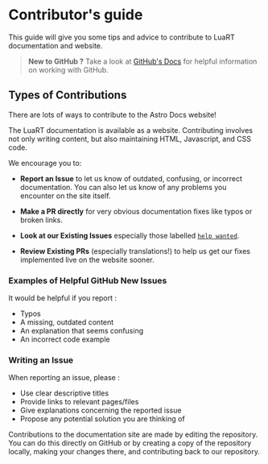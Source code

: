 # Contributor's guide

This guide will give you some tips and advice to contribute to LuaRT documentation and website.

> **New to GitHub ?**
> Take a look at [GitHub's Docs](https://docs.github.com/en/get-started/quickstart/hello-world) for helpful information on working with GitHub.

## Types of Contributions

There are lots of ways to contribute to the Astro Docs website! 

The LuaRT documentation is available as a website. 
Contributing involves not only writing content, but also maintaining HTML, Javascript, and CSS code.

We encourage you to:

- **Report an Issue** to let us know of outdated, confusing, or incorrect documentation. You can also let us know of any problems you encounter on the site itself.

- **Make a PR directly** for very obvious documentation fixes like typos or broken links.

- **Look at our Existing Issues** especially those labelled [`help wanted`](https://github.com/samyeyo/LuaRT-documentation/issues?q=is:open+is:issue+label:%22help+wanted%22).
- **Review Existing PRs** (especially translations!) to help us get our fixes implemented live on the website sooner.

### Examples of Helpful GitHub New Issues

It would be helpful if you report :

- Typos
- A missing, outdated content
- An explanation that seems confusing
- An incorrect code example

### Writing an Issue

When reporting an issue, please :
- Use clear descriptive titles
- Provide links to relevant pages/files
- Give explanations concerning the reported issue
- Propose any potential solution you are thinking of

Contributions to the documentation site are made by editing the repository.
You can do this directly on GitHub or by creating a copy of the repository locally, making your changes there, and contributing back to our repository.
